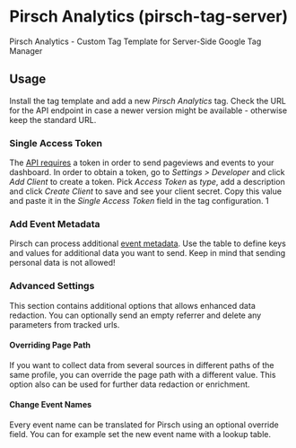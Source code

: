 # Pirsch Analytics (pirsch-tag-server)
Pirsch Analytics - Custom Tag Template for Server-Side Google Tag Manager

## Usage
Install the tag template and add a new *Pirsch Analytics* tag. Check the URL for the API endpoint in case a newer version might be available - otherwise keep the standard URL. 

### Single Access Token
The [API requires](https://docs.pirsch.io/api-sdks/api/#getting-an-access-token) a token in order to send pageviews and events to your dashboard. In order to obtain a token, go to *Settings > Developer* and click *Add Client* to create a token. Pick *Access Token* as *type*, add a description and click *Create Client* to save and see your client secret. Copy this value and paste it in the *Single Access Token* field in the tag configuration. 1 

### Add Event Metadata
Pirsch can process additional [event metadata](https://docs.pirsch.io/api-sdks/api/#sending-an-event). Use the table to define keys and values for additional data you want to send. Keep in mind that sending personal data is not allowed! 

### Advanced Settings
This section contains additional options that allows enhanced data redaction. You can optionally send an empty referrer and delete any parameters from tracked urls. 

#### Overriding Page Path
If you want to collect data from several sources in different paths of the same profile, you can override the page path with a different value. This option also can be used for further data redaction or enrichment.

#### Change Event Names
Every event name can be translated for Pirsch using an optional override field. You can for example set the new event name with a lookup table. 